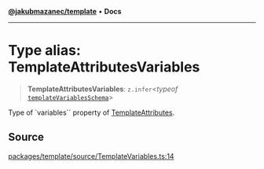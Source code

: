 [**@jakubmazanec/template**](../README.md) • **Docs**

---

# Type alias: TemplateAttributesVariables

> **TemplateAttributesVariables**: `z.infer`\<_typeof_
> [`templateVariablesSchema`](../variables/templateVariablesSchema.md)\>

Type of `variables`` property of [TemplateAttributes](TemplateAttributes.md).

## Source

[packages/template/source/TemplateVariables.ts:14](https://github.com/jakubmazanec/js-tools/blob/51bfc5b913a7a7ef21d8d702a0d87d72983e112a/packages/template/source/TemplateVariables.ts#L14)
